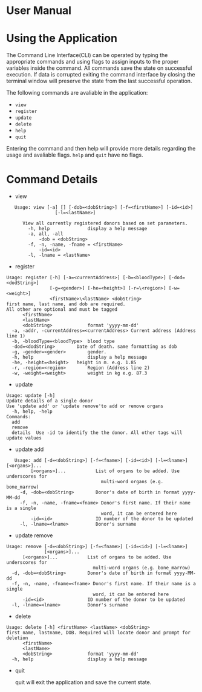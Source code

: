 # User Manual

# Using the Application
 
 The Command Line Interface(CLI) can be operated by typing the appropriate commands and using flags to assign 
 inputs to the proper variables inside the command. All commands save the state on successful
 execution. If data is corrupted exiting the command interface by closing the terminal window
 will preserve the state from the last successful operation. 
 
 The following commands are avaliable in the application:
   - `view`
   - `register`
   - `update`
   - `delete`
   - `help`
   - `quit`
    
Entering the command and then help will provide more details regarding the usage and avaliable flags.
`help` and `quit` have no flags.


# Command Details
- view 
 ```
    Usage: view [-a] [] [-dob=<dobString>] [-f=<firstName>] [-id=<id>]
                   [-l=<lastName>]
                   
       View all currently registered donors based on set parameters.
         -h, help              display a help message
         -a, all, -all
             -dob = <dobString>
         -f, -n, -name, -fname = <firstName>
             -id=<id>
         -l, -lname = <lastName>
  ```
         
 - register
 ```
 Usage: register [-h] [-a=<currentAddress>] [-b=<bloodType>] [-dod=<dodString>]
                 [-g=<gender>] [-he=<height>] [-r=\<region>] [-w=<weight>]
                 <firstName>\<lastName> <dobString>
 first name, last name, and dob are required. 
 All other are optional and must be tagged
       <firstName>
       <lastName>
       <dobString>             format 'yyyy-mm-dd'
   -a, -addr, -currentAddress=<currentAddress> Current address (Address line 1)
   -b, -bloodType=<bloodType>  blood type
   -dod=<dodString>        Date of death. same formatting as dob
   -g, -gender=<gender>        gender.
   -h, help                    display a help message
   -he, -height=<height>   height in m. e.g. 1.85
   -r, -region=<region>        Region (Address line 2)
   -w, -weight=<weight>        weight in kg e.g. 87.3
  ```
   
 - update
 ```
 Usage: update [-h]
 Update details of a single donor
 Use 'update add' or 'update remove'to add or remove organs
   -h, help, -help
 Commands:
   add
   remove
   details  Use -id to identify the the donor. All other tags will update values

```

- update add
 ```
    Usage: add [-d=<dobString>] [-f=<fname>] [-id=<id>] [-l=<lname>] [<organs>]...
          [<organs>]...           List of organs to be added. Use underscores for
                                    multi-word organs (e.g. bone_marrow)
      -d, -dob=<dobString>        Donor's date of birth in format yyyy-MM-dd
      -f, -n, -name, -fname=<fname> Donor's first name. If their name is a single
                                    word, it can be entered here
          -id=<id>                ID number of the donor to be updated
      -l, -lname=<lname>          Donor's surname
```
    
 - update remove
 ```
 Usage: remove [-d=<dobString>] [-f=<fname>] [-id=<id>] [-l=<lname>]
               [<organs>]...
       [<organs>]...           List of organs to be added. Use underscores for
                                 multi-word organs (e.g. bone_marrow)
   -d, -dob=<dobString>        Donor's date of birth in format yyyy-MM-dd
   -f, -n, -name, -fname=<fname> Donor's first name. If their name is a single
                                 word, it can be entered here
       -id=<id>                ID number of the donor to be updated
   -l, -lname=<lname>          Donor's surname
```

- delete
```
Usage: delete [-h] <firstName> <lastName> <dobString>
first name, lastname, DOB. Required will locate donor and prompt for deletion
      <firstName>
      <lastName>
      <dobString>             format 'yyyy-mm-dd'
  -h, help                    display a help message
```

- quit

    quit will exit the application and save the current state.
